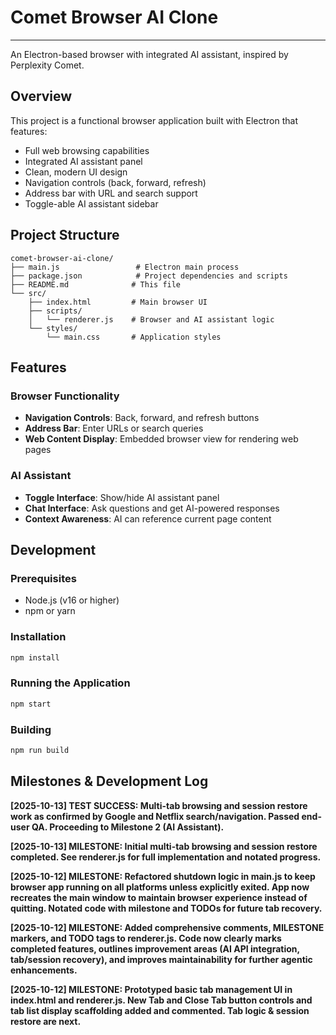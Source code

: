 # Comet Browser AI Clone
---
An Electron-based browser with integrated AI assistant, inspired by Perplexity Comet.
## Overview
This project is a functional browser application built with Electron that features:
- Full web browsing capabilities
- Integrated AI assistant panel
- Clean, modern UI design
- Navigation controls (back, forward, refresh)
- Address bar with URL and search support
- Toggle-able AI assistant sidebar
## Project Structure
```
comet-browser-ai-clone/
├── main.js                 # Electron main process
├── package.json            # Project dependencies and scripts
├── README.md              # This file
└── src/
    ├── index.html         # Main browser UI
    ├── scripts/
    │   └── renderer.js    # Browser and AI assistant logic
    └── styles/
        └── main.css       # Application styles
```
## Features
### Browser Functionality
- **Navigation Controls**: Back, forward, and refresh buttons
- **Address Bar**: Enter URLs or search queries
- **Web Content Display**: Embedded browser view for rendering web pages
### AI Assistant
- **Toggle Interface**: Show/hide AI assistant panel
- **Chat Interface**: Ask questions and get AI-powered responses
- **Context Awareness**: AI can reference current page content
## Development
### Prerequisites
- Node.js (v16 or higher)
- npm or yarn
### Installation
```bash
npm install
```
### Running the Application
```bash
npm start
```
### Building
```bash
npm run build
```
## Milestones & Development Log
**[2025-10-13] TEST SUCCESS: Multi-tab browsing and session restore work as confirmed by Google and Netflix search/navigation. Passed end-user QA. Proceeding to Milestone 2 (AI Assistant).**

**[2025-10-13] MILESTONE: Initial multi-tab browsing and session restore completed. See renderer.js for full implementation and notated progress.**

**[2025-10-12] MILESTONE: Refactored shutdown logic in main.js to keep browser app running on all platforms unless explicitly exited. App now recreates the main window to maintain browser experience instead of quitting. Notated code with milestone and TODOs for future tab recovery.**

**[2025-10-12] MILESTONE: Added comprehensive comments, MILESTONE markers, and TODO tags to renderer.js. Code now clearly marks completed features, outlines improvement areas (AI API integration, tab/session recovery), and improves maintainability for further agentic enhancements.**

**[2025-10-12] MILESTONE: Prototyped basic tab management UI in index.html and renderer.js. New Tab and Close Tab button controls and tab list display scaffolding added and commented. Tab logic & session restore are next.**
